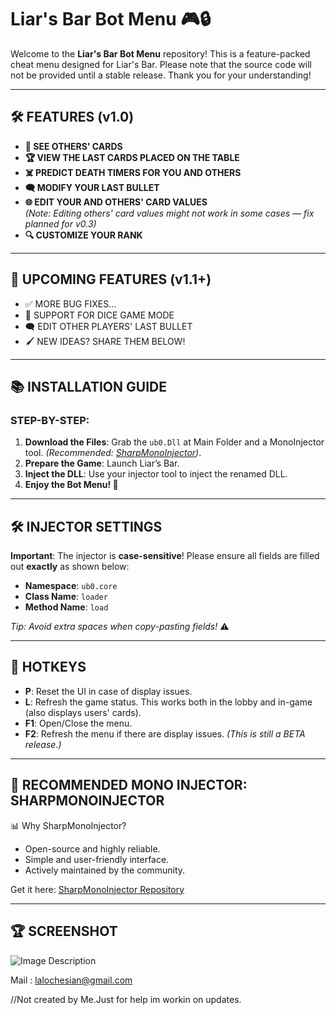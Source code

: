 # Liar's Bar Bot Menu 🎮🔒

Welcome to the **Liar's Bar Bot Menu** repository! This is a feature-packed cheat menu designed for Liar's Bar. Please note that the source code will not be provided until a stable release. Thank you for your understanding! 

---

## 🛠️ FEATURES (v1.0)

- **👀 SEE OTHERS' CARDS**
- **🏆 VIEW THE LAST CARDS PLACED ON THE TABLE**
- **☠️ PREDICT DEATH TIMERS FOR YOU AND OTHERS**
- **🗨 MODIFY YOUR LAST BULLET**
- **🌐 EDIT YOUR AND OTHERS' CARD VALUES**  
  *(Note: Editing others' card values might not work in some cases — fix planned for v0.3)*
- **🔍 CUSTOMIZE YOUR RANK**

---

## 🔄 UPCOMING FEATURES (v1.1+)

- ✅ MORE BUG FIXES...
- 🎲 SUPPORT FOR DICE GAME MODE
- 🗨 EDIT OTHER PLAYERS' LAST BULLET
- 🖌️ NEW IDEAS? SHARE THEM BELOW!

---

## 📚 INSTALLATION GUIDE

### STEP-BY-STEP:
1. **Download the Files**: Grab the `ub0.Dll` at Main Folder and a MonoInjector tool. *(Recommended: [SharpMonoInjector](https://github.com/warbler/SharpMonoInjector))*.
2. **Prepare the Game**: Launch Liar’s Bar.
3. **Inject the DLL**: Use your injector tool to inject the renamed DLL.
4. **Enjoy the Bot Menu! 🚀**

---

## 🛠️ INJECTOR SETTINGS

**Important**: The injector is **case-sensitive**! Please ensure all fields are filled out **exactly** as shown below:

- **Namespace**: `ub0.core`
- **Class Name**: `loader`
- **Method Name**: `load`

*Tip: Avoid extra spaces when copy-pasting fields!* ⚠️

---

## 🔧 HOTKEYS

- **P**: Reset the UI in case of display issues.
- **L**: Refresh the game status. This works both in the lobby and in-game (also displays users' cards).
- **F1**: Open/Close the menu.
- **F2**: Refresh the menu if there are display issues. *(This is still a BETA release.)*

---

## 🔮 RECOMMENDED MONO INJECTOR: **SHARPMONOINJECTOR**

📊 Why SharpMonoInjector?
- Open-source and highly reliable.
- Simple and user-friendly interface.
- Actively maintained by the community.

Get it here: [SharpMonoInjector Repository](https://github.com/warbler/SharpMonoInjector)

---

## 🏆 SCREENSHOT

![Image Description](https://i.ibb.co/Bz9ZpDZ/liar.png)



Mail : lalochesian@gmail.com

//Not created by Me.Just for help im workin on updates.
